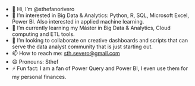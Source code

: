 - 👋 Hi, I’m @sthefanorivero
- 👀 I’m interested in Big Data & Analytics: Python, R, SQL, Microsoft Excel, Power BI. Also interested in applied machine learning.
- 🌱 I’m currently learning my Máster in Big Data & Analytics, Cloud computing and ETL tools.
- 💞️ I’m looking to collaborate on creative dashboards and scripts that can serve the data analyst community that is just starting out.
- 📫 How to reach me: sth.severo@gmail.com
- 😄 Pronouns: Sthef
- ⚡ Fun fact: I am a fan of Power Query and Power BI, I even use them for my personal finances.
